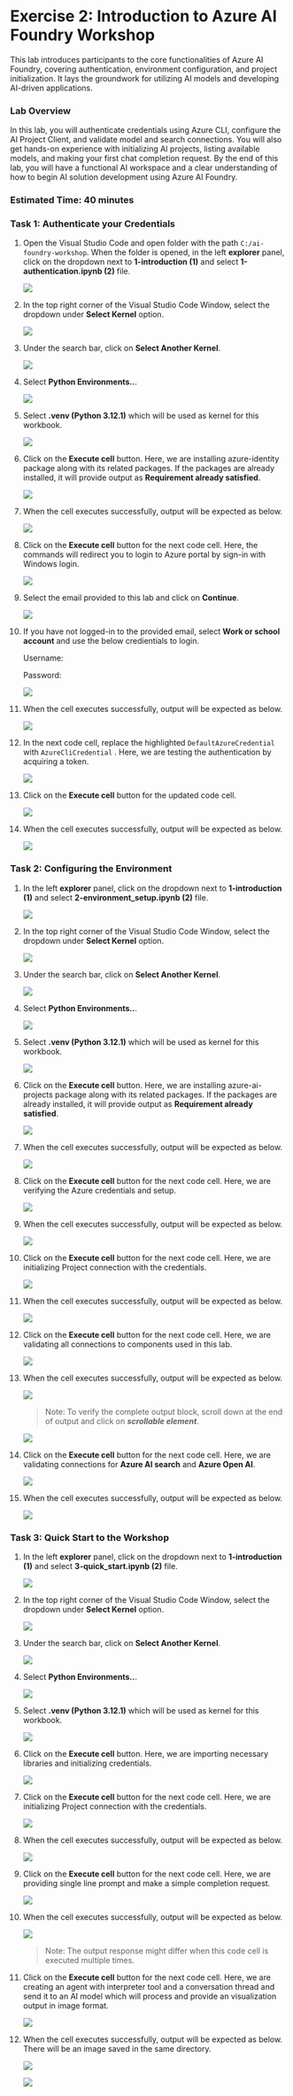 # Exercise 2: Introduction to Azure AI Foundry Workshop 

This lab introduces participants to the core functionalities of Azure AI Foundry, covering authentication, environment configuration, and project initialization. It lays the groundwork for utilizing AI models and developing AI-driven applications.

### Lab Overview

In this lab, you will authenticate credentials using Azure CLI, configure the AI Project Client, and validate model and search connections. You will also get hands-on experience with initializing AI projects, listing available models, and making your first chat completion request. By the end of this lab, you will have a functional AI workspace and a clear understanding of how to begin AI solution development using Azure AI Foundry.

### Estimated Time: 40 minutes

### Task 1: Authenticate your Credentials 

1. Open the Visual Studio Code and open folder with the path `C:/ai-foundry-workshop`. When the folder is opened, in the left **explorer** panel, click on the dropdown next to **1-introduction (1)** and select **1-authentication.ipynb (2)** file.

    ![](../images/step-1.png)

1. In the top right corner of the Visual Studio Code Window, select the dropdown under **Select Kernel** option.

    ![](../images/step-15.png)

1. Under the search bar, click on **Select Another Kernel**.

    ![](../images/step-3.png)

1. Select **Python Environments..**.

    ![](../images/step-4.png)

1. Select **.venv (Python 3.12.1)** which will be used as kernel for this workbook.

    ![](../images/step-5.png)

1. Click on the **Execute cell** button. Here, we are installing azure-identity package along with its related packages. If the packages are already installed, it will provide output as **Requirement already satisfied**. 

    ![](../images/step-6.png)

1. When the cell executes successfully, output will be expected as below.

    ![](../images/step-7.png)

1. Click on the **Execute cell** button for the next code cell. Here, the commands will redirect you to login to Azure portal by sign-in with Windows login.

    ![](../images/step-8.png)

1. Select the email provided to this lab and click on **Continue**.

    ![](../images/step-9.png)


1. If you have not logged-in to the provided email, select **Work or school account** and use the below credientials to login.
        
    Username:<inject key="AzureAdUserEmail"></inject>
    
    Password:<inject key="AzureAdUserPassword"></inject>
            
    ![](../images/step-9(1).png)

1. When the cell executes successfully, output will be expected as below.

    ![](../images/step-10.png)

1. In the next code cell, replace the highlighted `DefaultAzureCredential` with `AzureCliCredential` . Here, we are testing the authentication by acquiring a token. 

    ![](../images/step-11.png)

1. Click on the **Execute cell** button for the updated code cell.

    ![](../images/step-12.png)

1. When the cell executes successfully, output will be expected as below.

    ![](../images/step-13.png)

### Task 2: Configuring the Environment

1. In the left **explorer** panel, click on the dropdown next to **1-introduction (1)** and select **2-environment_setup.ipynb (2)** file.

    ![](../images/step-14.png)

1. In the top right corner of the Visual Studio Code Window, select the dropdown under **Select Kernel** option.

    ![](../images/step-15.png)

1. Under the search bar, click on **Select Another Kernel**.

    ![](../images/step-16.png)

1. Select **Python Environments..**.

    ![](../images/step-17.png)

1. Select **.venv (Python 3.12.1)** which will be used as kernel for this workbook.

    ![](../images/step-18.png)

1. Click on the **Execute cell** button. Here, we are installing azure-ai-projects package along with its related packages. If the packages are already installed, it will provide output as **Requirement already satisfied**. 

    ![](../images/step-19.png)

1. When the cell executes successfully, output will be expected as below.

    ![](../images/step-20.png)

1. Click on the **Execute cell** button for the next code cell. Here, we are verifying the Azure credentials and setup.

    ![](../images/step-21.png)

1. When the cell executes successfully, output will be expected as below.

    ![](../images/step-22.png)

1. Click on the **Execute cell** button for the next code cell. Here, we are initializing Project connection with the credentials.

    ![](../images/step-23.png)

1. When the cell executes successfully, output will be expected as below.

    ![](../images/step-24.png)

1. Click on the **Execute cell** button for the next code cell. Here, we are validating all connections to components used in this lab.

    ![](../images/step-25.png)

1. When the cell executes successfully, output will be expected as below.

    ![](../images/step-26.png)
    > Note: To verify the complete output block, scroll down at the end of output and click on ***scrollable element***.
        
     ![](../images/step-27.png)

1. Click on the **Execute cell** button for the next code cell. Here, we are validating connections for **Azure AI search** and **Azure Open AI**.

    ![](../images/step-28.png)

1. When the cell executes successfully, output will be expected as below.

    ![](../images/step-29.png)

### Task 3: Quick Start to the Workshop

1. In the left **explorer** panel, click on the dropdown next to **1-introduction (1)** and select **3-quick_start.ipynb (2)** file.

    ![](../images/step-30.png)

1. In the top right corner of the Visual Studio Code Window, select the dropdown under **Select Kernel** option.

    ![](../images/step-31.png)

1. Under the search bar, click on **Select Another Kernel**.

    ![](../images/step-32.png)

1. Select **Python Environments..**.

    ![](../images/step-33.png)

1. Select **.venv (Python 3.12.1)** which will be used as kernel for this workbook.

    ![](../images/step-34.png)

1. Click on the **Execute cell** button. Here, we are importing necessary libraries and initializing credentials.

    ![](../images/step-35.png)

1. Click on the **Execute cell** button for the next code cell. Here, we are initializing Project connection with the credentials.

    ![](../images/step-36.png)

1. When the cell executes successfully, output will be expected as below.

    ![](../images/step-37.png)

1. Click on the **Execute cell** button for the next code cell. Here, we are providing single line prompt and make a simple completion request.

    ![](../images/step-38.png)

1. When the cell executes successfully, output will be expected as below.

    ![](../images/step-39.png)
    >Note: The output response might differ when this code cell is executed multiple times.

1. Click on the **Execute cell** button for the next code cell. Here, we are creating an agent with interpreter tool and a conversation thread and send it to an AI model which will process and provide an visualization output in image format.

    ![](../images/step-40.png)

1. When the cell executes successfully, output will be expected as below. There will be an image saved in the same directory.

    ![](../images/step-41.png)

    ![](../images/step-42.png)